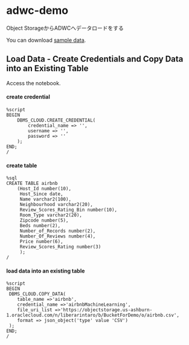 # adwc-demo
Object StorageからADWCへデータロードをする

You can download [sample data](https://console.us-ashburn-1.oraclecloud.com/object-storage/buckets/liberarintaro/BucketForDemo).

## Load Data - Create Credentials and Copy Data into an Existing Table

Access the notebook.

#### create credential
```
%script
BEGIN
    DBMS_CLOUD.CREATE_CREDENTIAL(
        credential_name => '',
        username => '',
        password => ''
    );
END;
/
```

#### create table
```
%sql
CREATE TABLE airbnb
    (Host_Id number(10),
     Host_Since date,
     Name varchar2(100),
     Neighbourhood varchar2(20),
     Review_Scores_Rating_Bin number(10),
     Room_Type varchar2(20),
     Zipcode number(5),
     Beds number(2),
     Number_of_Records number(2),
     Number_Of_Reviews number(4),
     Price number(6),
     Review_Scores_Rating number(3)
     );
/

```


#### load data into an existing table  
```
%script
BEGIN
 DBMS_CLOUD.COPY_DATA(
    table_name =>'airbnb',
    credential_name =>'airbnbMachineLearning',
    file_uri_list =>'https://objectstorage.us-ashburn-1.oraclecloud.com/n/liberarintaro/b/BucketForDemo/o/airbnb.csv',
    format => json_object('type' value 'CSV')
 );
END;
/
```









